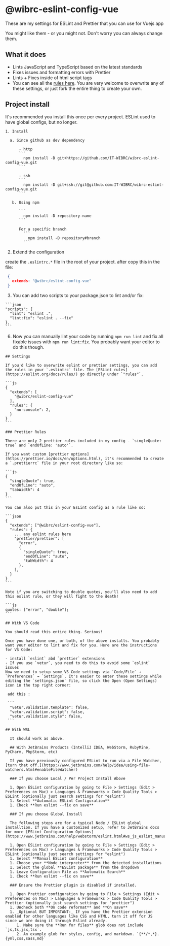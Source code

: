 # @wibrc-eslint-config-vue

These are my settings for ESLint and Prettier that you can use for Vuejs app

You might like them - or you might not. Don't worry you can always change them.

## What it does
- Lints JavaScript and TypeScript based on the latest standards
- Fixes issues and formatting errors with Prettier
- Lints + Fixes inside of html script tags
- You can see all the [rules here](https://github.com/IT-WIBRC/wibrc-eslint-config-vue/blob/master/.eslintrc.js). You are very welcome to overwrite any of these settings, or just fork the entire thing to create your own.

## Project install

It's recommended you install this once per every project. ESLint used to have global configs, but no longer.

    1. Install
    
      a. Since github as dev dependency

          - http
          ```
            npm install -D git+https://github.com/IT-WIBRC/wibrc-eslint-config-vue.git
          ```

          - ssh
          ```
            npm install -D git+ssh://git@github.com:IT-WIBRC/wibrc-eslint-config-vue.git
          ```
          
       b. Using npm
      
          ```
            npm install -D repository-name
          ```

          For a specific branch 
            ```
              npm install -D repository#branch
            ```

   2. Extend the configuration

   create the `.eslintrc.*` file in the root of your project. after copy this in the file:

   ```json
    {
      extends: "@wibrc/eslint-config-vue"
    }
   ```
 
   3. You can add two scripts to your package.json to lint and/or fix:

    ```json
    "scripts": {
      "lint": "eslint .",
      "lint:fix": "eslint . --fix"
    },
    ```
    
   6. Now you can manually lint your code by running `npm run lint` and fix all fixable issues with `npm run lint:fix`. You probably want your editor to do this though.

    ## Settings

    If you'd like to overwrite eslint or prettier settings, you can add the rules in your `.eslintrc` file. The [ESLint rules](https://eslint.org/docs/rules/) go directly under `"rules"`.

    ```js
    {
      "extends": [
        "@wibrc/eslint-config-vue"
      ],
      "rules": {
        "no-console": 2,
      }
    }
    ```

    ### Prettier Rules

    There are only 2 prettier rules included in my config - `singleQuote: true` and `endOfLine: 'auto'`.

    If you want custom [prettier options](https://prettier.io/docs/en/options.html), it's recommended to create a `.prettierrc` file in your root directory like so:

    ```js
    {
      "singleQuote": true,
      "endOfLine": "auto",
      "tabWidth": 4
    }
    ```

    You can also put this in your EsLint config as a rule like so:

    ```json
    {
      "extends": ["@wibrc/eslint-config-vue"],
      "rules": {
        ... any eslint rules here
        "prettier/prettier": [
          "error",
          {
            "singleQuote": true,
            "endOfLine": "auto",
            "tabWidth": 4
          },
        ],
      }
    }
    ```

    Note if you are switching to double quotes, you'll also need to add this eslint rule, or they will fight to the death!

    ```js
    quotes: ["error", "double"];
    ```

    ## With VS Code
    
    You should read this entire thing. Serious!

    Once you have done one, or both, of the above installs. You probably want your editor to lint and fix for you. Here are the instructions for VS Code:
    
    - install `eslint` abd `prettier` extensions
    - If you use `vetur`, you need to do this to avoid some `eslint` issues
    Now we need to setup some VS Code settings via `Code/File` → `Preferences` → `Settings`. It's easier to enter these settings while editing the `settings.json` file, so click the Open (Open Settings) icon in the top right corner:

     add this : 
     
     ```
      "vetur.validation.template": false,
      "vetur.validation.script": false,
      "vetur.validation.style": false,   
     ```
    
    ## With WSL

      It should work as above.

      ## With JetBrains Products (IntelliJ IDEA, WebStorm, RubyMine, PyCharm, PhpStorm, etc)

      If you have previously configured ESLint to run via a File Watcher, [turn that off.](https://www.jetbrains.com/help/idea/using-file-watchers.html#enableFileWatcher)

      ### If you choose Local / Per Project Install Above

      1. Open ESLint configuration by going to File > Settings (Edit > Preferences on Mac) > Languages & Frameworks > Code Quality Tools > ESLint (optionally just search settings for "eslint")
      1. Select **Automatic ESLint Configuration**
      1. Check **Run eslint --fix on save**

      ### If you choose Global Install

      The following steps are for a typical Node / ESLint global installtion. If you have a customized setup, refer to JetBrains docs for more [ESLint Configuration Options](https://www.jetbrains.com/help/webstorm/eslint.html#ws_js_eslint_manual_configuration).

      1. Open ESLint configuration by going to File > Settings (Edit > Preferences on Mac) > Languages & Frameworks > Code Quality Tools > ESLint (optionally just search settings for "eslint")
      1. Select **Manual ESLint configuration**
      1. Choose your **Node interpreter** from the detected installations
      1. Select the global **ESLint package** from the dropdown
      1. Leave Configuration File as **Automatic Search**
      1. Check **Run eslint --fix on save**

      ### Ensure the Prettier plugin is disabled if installed.

      1. Open Prettier configuration by going to File > Settings (Edit > Preferences on Mac) > Languages & Frameworks > Code Quality Tools > Prettier (optionally just search settings for "prettier")
      1. Uncheck both **On code reformat** and **On save**
      1. _Optional BUT IMPORTANT:_ If you have the Prettier extension enabled for other languages like CSS and HTML, turn it off for JS since we are doing it through Eslint already.
         1. Make sure the **Run for files** glob does not include `js,ts,jsx,tsx`.
         2. An example glob for styles, config, and markdown. `{**/*,*}.{yml,css,sass,md}`
